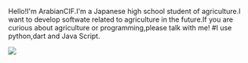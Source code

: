 Hello!I'm ArabianCIF.I'm a Japanese high school student of agriculture.I want to develop softwate related to agriculture in the future.If you are curious about agriculture or programming,please talk with me!
#I use python,dart and Java Script.


  
<img src="https://docs.flutter.dev/assets/images/dash/dash-fainting.gif">

<!---
ArabianCIF/ArabianCIF is a ✨ special ✨ repository because its `README.md` (this file) appears on your GitHub profile.
You can click the Preview link to take a look at your changes.
--->
